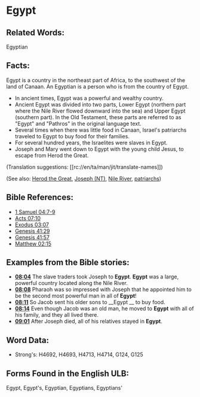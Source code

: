 # Egypt

## Related Words:

Egyptian

## Facts:

Egypt is a country in the northeast part of Africa, to the southwest of the land of Canaan. An Egyptian is a person who is from the country of Egypt.

* In ancient times, Egypt was a powerful and wealthy country.
* Ancient Egypt was divided into two parts, Lower Egypt (northern part where the Nile River flowed downward into the sea) and Upper Egypt (southern part). In the Old Testament, these parts are referred to as "Egypt" and "Pathros" in the original language text.
* Several times when there was little food in Canaan, Israel's patriarchs traveled to Egypt to buy food for their families.
* For several hundred years, the Israelites were slaves in Egypt.
* Joseph and Mary went down to Egypt with the young child Jesus, to escape from Herod the Great.

(Translation suggestions: [[rc://en/ta/man/jit/translate-names]])

(See also: [Herod the Great](../names/herodthegreat.md), [Joseph (NT)](../names/josephnt.md), [Nile River](../names/nileriver.md), [patriarchs](../other/patriarchs.md))

## Bible References:

* [1 Samuel 04:7-9](rc://en/tn/help/1sa/04/07)
* [Acts 07:10](rc://en/tn/help/act/07/10)
* [Exodus 03:07](rc://en/tn/help/exo/03/07)
* [Genesis 41:29](rc://en/tn/help/gen/41/29)
* [Genesis 41:57](rc://en/tn/help/gen/41/57)
* [Matthew 02:15](rc://en/tn/help/mat/02/15)

## Examples from the Bible stories:

* __[08:04](rc://en/tn/help/obs/08/04)__ The slave traders took Joseph to __Egypt__. __Egypt__ was a large, powerful country located along the Nile River.
* __[08:08](rc://en/tn/help/obs/08/08)__ Pharaoh was so impressed with Joseph that he appointed him to be the second most powerful man in all of __Egypt__!
* __[08:11](rc://en/tn/help/obs/08/11)__ So Jacob sent his older sons to __Egypt __ to buy food.
* __[08:14](rc://en/tn/help/obs/08/14)__ Even though Jacob was an old man, he moved to __Egypt__ with all of his family, and they all lived there.
* __[09:01](rc://en/tn/help/obs/09/01)__ After Joseph died, all of his relatives stayed in __Egypt__.

## Word Data:

* Strong's: H4692, H4693, H4713, H4714, G124, G125

## Forms Found in the English ULB:

Egypt, Egypt's, Egyptian, Egyptians, Egyptians'

